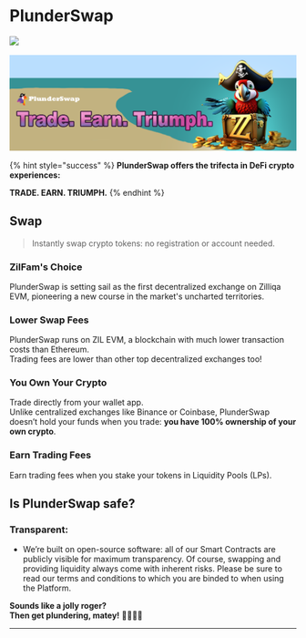 # PlunderSwap

![](<../../.gitbook/assets/V3_is_here_RC.png>)

![](.gitbook/assets/PS_Trade_Earn_Triumph.png)

{% hint style="success" %}
**PlunderSwap offers the trifecta in DeFi crypto experiences:**

**TRADE. EARN. TRIUMPH.**
{% endhint %}

## Swap

> Instantly swap crypto tokens: no registration or account needed.

### ZilFam's Choice

PlunderSwap is setting sail as the first decentralized exchange on Zilliqa EVM, pioneering a new course in the market's uncharted territories. 

### Lower Swap Fees

PlunderSwap runs on ZIL EVM, a blockchain with much lower transaction costs than Ethereum.\
Trading fees are lower than other top decentralized exchanges too!

### You Own Your Crypto

Trade directly from your wallet app.\
Unlike centralized exchanges like Binance or Coinbase, PlunderSwap doesn’t hold your funds when you trade: **you have 100% ownership of your own crypto**.

### Earn Trading Fees

Earn trading fees when you stake your tokens in Liquidity Pools (LPs).

## Is PlunderSwap safe?

### Transparent:

* We’re built on open-source software: all of our Smart Contracts are publicly visible for maximum transparency.  Of course, swapping and providing liquidity always come with inherent risks.  Please be sure to read our terms and conditions to which you are binded to when using the Platform.

**Sounds like a jolly roger?**\
**Then get plundering, matey!** 🏴‍☠️🦜⚓

***
